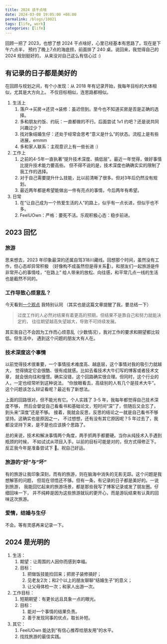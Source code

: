 ```yaml
---
title: 2024 该干点啥
date: 2024-03-08 19:05:00 +08:00
permalink: /blogs/10021
tags: [life, work]
categories: [life]
---
```


回顾一把了 2023，也想了想 2024 干点啥好，心里已经基本有思路了。现在是下午六点半，
预约了晚上7点的海底捞，前面排了 240 桌。说回来，我觉得自己的 2024 规划挺好的，
从来没对自己这么有信心过 :)

## 有记录的日子都是美好的

在回顾与规划之间，有个小发现：从 2018 年有记录开始，我每年目标的大体相似，尤其是大方向上。
不仅目标相似，连思路都相似。

1. 生活上
   1. 落户->买房->还贷->装修：虽迟但到。至今也不知道买房是否是正确的选择。
   2. 多和朋友约饭、约玩：一直都做的不行。后面尝试 1v1 约吧？还是说共同兴趣过少？
   3. 找对象结婚生仔：还处于经常会思考“意义是什么”的状态。流程上是有些进展，emmm
   4. 多和家人联系：主观意识上有一些长进 :）
2. 工作上
   1. 之前的4-5年一直执著“提升技术深度、搞低层”。最近一年觉得，做好事情比提升技术能力要高些。
      但不得不说的是，技术深度也确确实实的限制了我工作的选择。
   2. 对于自己需要提升什么技能，比以前清晰了很多。但对3年后仍然没有规划。
   3. 最近两年都是希望能做出一件有亮点的事情，今后两年有希望。
3. 日常
   1. 在“让自己成为一个热爱生活的人”的路上，似乎有一点长进，但似乎也不多。
   2. FeelUOwn：严格：要死不活。乐观积极心态：稳步前进。

## 2023 回忆

### 旅游
思来想去，2023 年印象最深的还属自驾318川藏线。回想那个时间，虽然没有工作，但心态却异常积极
（好像构不成虽然但是得关系🐶）。和朋友们一起旅游是件非常开心的事情哇，“在路上”
给人带来的放松、向往感，和平常几点一线的生活也是截然不同的。

### 工作导致心烦意乱？
今天看到[一个观点](https://youjiali1995.github.io/essay/2023-summary/) 我特别认同
（其实也是这篇文章提醒了我，要总结一下）
> 过度工作的人必然对结果有着更高的预期，但结果不是靠自己和努力就能决定的，
> 往往期望越高失望越大，导致不可持续发展。

其实我自己不会因为工作而心烦意乱（少数情况），我对工作的要求和期望都比较低。但生活中，
遇到这个问题的朋友大有人在。

### 技术深度这个事情

以前觉得技术很重要，一个事情技术难度高、越底层，这个事情对我的吸引力就越大，
觉得搞定它会很酷、很有成就感。比如去看技术大牛们写的博客或者技术文章，
就会很向往和憧憬。确实没错，这个回路确实很合理。但同时，这个行业的人，一定也经常听到这种说法，
“你放眼看去，高级别的人有几个是技术大牛”。这个问题该怎么辩证看呢？最近有了新想法。

上面的回路很对，但不能光有它。个人实践了 3-5 年，我每年都觉得自己技术深度不够，
然后会督促自己看看书和基础论文，短时间“深”了，但随后又会忘了，到头来“深度”还是不够。
接着，我就会反思，反思的结论之一就是自己看书不够坚持。这确实也是原因之一，
不过想想，还有没有其它原因呢？5 年过去了，我都没坚持下来，是不是也应该换个思路了。

总的来说，技术和解决事情两个角度，两手抓两手都要硬。当你从纯技术入手遇到瓶颈的时候，
不如试试从项目入手。以前的目标可能是对的，但方式得修正下。反正我今年是准备尝试下 🐶。祝自己好运。

### 旅游的“好”与“坏”

有的旅游让我印象深刻，而有的旅游，则在脑海中消失的无影无踪。这个问题是我想解答的问题，
但现在领悟还不够。但有一条，有记录的日子都是美好的。一说到旅游，
我能回忆起来的旅游场景，都是那些我写了博客记录或发了朋友圈。仔细回味一下，
并不纯粹是因为这些旅游就玩的更开心，而是游玩结束有认真的回味这次旅游。

### 爱情，结婚与生仔

不会。等有灵感再来记录一下。

## 2024 是光明的

1. 生活：
   1. 期望：让周围的人因你而感到幸福。
   2. 目标：
      1. 把做饭技能捡回来；把房子装修搞好；
      2. 见老友2次；和2个以上的朋友聊聊“结婚生子”的意义；
      3. 让父母体检一次；和家人出游一次。
2. 工作目标：
   1. 短期期望：有更长远且具象一点的眼光。
   2. 目标：
      1. 能对一个事情的结果负责。
      2. 善于发现同事的优点，取长补短。
3. 其它：
   1. FeelUOwn 能达到“有信心推荐给朋友用”的水平。
   2. 找找旅游的最佳实践。
